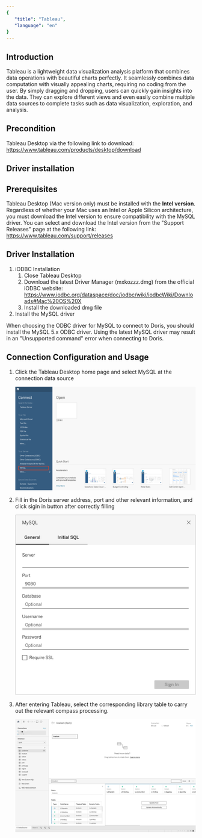 ```yaml
---
{
   "title": "Tableau",
   "language": "en"
}
---
```


<!--
Licensed to the Apache Software Foundation (ASF) under one
or more contributor license agreements.  See the NOTICE file
distributed with this work for additional information
regarding copyright ownership.  The ASF licenses this file
to you under the Apache License, Version 2.0 (the
"License"); you may not use this file except in compliance
with the License.  You may obtain a copy of the License at
  http://www.apache.org/licenses/LICENSE-2.0
Unless required by applicable law or agreed to in writing,
software distributed under the License is distributed on an
"AS IS" BASIS, WITHOUT WARRANTIES OR CONDITIONS OF ANY
KIND, either express or implied.  See the License for the
specific language governing permissions and limitations
under the License.
-->


## Introduction
Tableau is a lightweight data visualization analysis platform that combines data operations with beautiful charts perfectly. It seamlessly combines data computation with visually appealing charts, requiring no coding from the user. By simply dragging and dropping, users can quickly gain insights into the data. They can explore different views and even easily combine multiple data sources to complete tasks such as data visualization, exploration, and analysis.
## Precondition
Tableau Desktop via the following link to download: https://www.tableau.com/products/desktop/download
## Driver installation
## Prerequisites
Tableau Desktop (Mac version only) must be installed with the **Intel version**. Regardless of whether your Mac uses an Intel or Apple Silicon architecture, you must download the Intel version to ensure compatibility with the MySQL driver. You can select and download the Intel version from the "Support Releases" page at the following link:  
https://www.tableau.com/support/releases  

## Driver Installation
1. iODBC Installation  
    1. Close Tableau Desktop  
    2. Download the latest Driver Manager (mxkozzz.dmg) from the official iODBC website:  
       https://www.iodbc.org/dataspace/doc/iodbc/wiki/iodbcWiki/Downloads#Mac%20OS%20X  
    3. Install the downloaded dmg file
2. Install the MySQL driver

When choosing the ODBC driver for MySQL to connect to Doris, you should install the MySQL 5.x ODBC driver. Using the latest MySQL driver may result in an "Unsupported command" error when connecting to Doris.
## Connection Configuration and Usage
1. Click the Tableau Desktop home page and select MySQL at the connection data source

   ![main page](/images/bi-tableau-en-1.png)

2. Fill in the Doris server address, port and other relevant information, and click sigin in button after correctly filling

   ![sign in page](/images/bi-tableau-en-2.png)

3. After entering Tableau, select the corresponding library table to carry out the relevant compass processing.

   ![usage page](/images/bi-tableau-en-3.png)